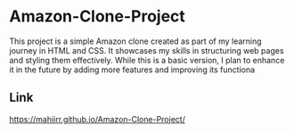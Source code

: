 # Amazon-Clone-Project
This project is a simple Amazon clone created as part of my learning journey in HTML and CSS. It showcases my skills in structuring web pages and styling them effectively. While this is a basic version, I plan to enhance it in the future by adding more features and improving its functiona

## Link 
https://mahiirr.github.io/Amazon-Clone-Project/